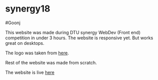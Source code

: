 # synergy18

#Goonj

This website was made during DTU synergy WebDev (Front end) competition in under 3 hours.
The website is responsive yet. But works great on desktops.

The logo was taken from [here](https://goonj.org/). 

Rest of the website was made from scratch.

The website is live [here](https://dakshvarshneya.github.io/synergy2018/)
